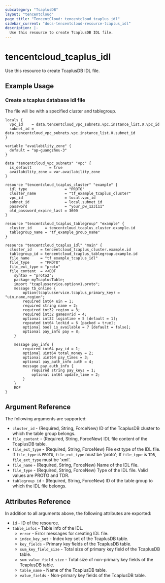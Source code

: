 ```yaml
---
subcategory: "TcaplusDB"
layout: "tencentcloud"
page_title: "TencentCloud: tencentcloud_tcaplus_idl"
sidebar_current: "docs-tencentcloud-resource-tcaplus_idl"
description: |-
  Use this resource to create TcaplusDB IDL file.
---
```


# tencentcloud_tcaplus_idl

Use this resource to create TcaplusDB IDL file.

## Example Usage

### Create a tcaplus database idl file

The file will be with a specified cluster and tablegroup.

```hcl
locals {
  vpc_id    = data.tencentcloud_vpc_subnets.vpc.instance_list.0.vpc_id
  subnet_id = data.tencentcloud_vpc_subnets.vpc.instance_list.0.subnet_id
}

variable "availability_zone" {
  default = "ap-guangzhou-3"
}

data "tencentcloud_vpc_subnets" "vpc" {
  is_default        = true
  availability_zone = var.availability_zone
}

resource "tencentcloud_tcaplus_cluster" "example" {
  idl_type                 = "PROTO"
  cluster_name             = "tf_example_tcaplus_cluster"
  vpc_id                   = local.vpc_id
  subnet_id                = local.subnet_id
  password                 = "your_pw_123111"
  old_password_expire_last = 3600
}

resource "tencentcloud_tcaplus_tablegroup" "example" {
  cluster_id      = tencentcloud_tcaplus_cluster.example.id
  tablegroup_name = "tf_example_group_name"
}

resource "tencentcloud_tcaplus_idl" "main" {
  cluster_id    = tencentcloud_tcaplus_cluster.example.id
  tablegroup_id = tencentcloud_tcaplus_tablegroup.example.id
  file_name     = "tf_example_tcaplus_idl"
  file_type     = "PROTO"
  file_ext_type = "proto"
  file_content  = <<EOF
    syntax = "proto2";
    package myTcaplusTable;
    import "tcaplusservice.optionv1.proto";
    message tb_online {
        option(tcaplusservice.tcaplus_primary_key) = "uin,name,region";
        required int64 uin = 1;
        required string name = 2;
        required int32 region = 3;
        required int32 gamesvrid = 4;
        optional int32 logintime = 5 [default = 1];
        repeated int64 lockid = 6 [packed = true];
        optional bool is_available = 7 [default = false];
        optional pay_info pay = 8;
    }

    message pay_info {
        required int64 pay_id = 1;
        optional uint64 total_money = 2;
        optional uint64 pay_times = 3;
        optional pay_auth_info auth = 4;
        message pay_auth_info {
            required string pay_keys = 1;
            optional int64 update_time = 2;
        }
    }
    EOF
}
```

## Argument Reference

The following arguments are supported:

* `cluster_id` - (Required, String, ForceNew) ID of the TcaplusDB cluster to which the table group belongs.
* `file_content` - (Required, String, ForceNew) IDL file content of the TcaplusDB table.
* `file_ext_type` - (Required, String, ForceNew) File ext type of the IDL file. If `file_type` is `PROTO`, `file_ext_type` must be 'proto'; If `file_type` is `TDR`, `file_ext_type` must be 'xml'.
* `file_name` - (Required, String, ForceNew) Name of the IDL file.
* `file_type` - (Required, String, ForceNew) Type of the IDL file. Valid values are PROTO and TDR.
* `tablegroup_id` - (Required, String, ForceNew) ID of the table group to which the IDL file belongs.

## Attributes Reference

In addition to all arguments above, the following attributes are exported:

* `id` - ID of the resource.
* `table_infos` - Table info of the IDL.
  * `error` - Error messages for creating IDL file.
  * `index_key_set` - Index key set of the TcaplusDB table.
  * `key_fields` - Primary key fields of the TcaplusDB table.
  * `sum_key_field_size` - Total size of primary key field of the TcaplusDB table.
  * `sum_value_field_size` - Total size of non-primary key fields of the TcaplusDB table.
  * `table_name` - Name of the TcaplusDB table.
  * `value_fields` - Non-primary key fields of the TcaplusDB table.


